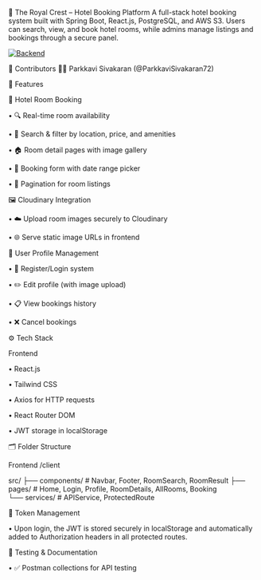 🏨 The Royal Crest – Hotel Booking Platform
A full-stack hotel booking system built with Spring Boot, React.js, PostgreSQL, and AWS S3. Users can search, view, and book hotel rooms, while admins manage listings and bookings through a secure panel.

[![Backend](https://img.shields.io/badge/GitHub-Repository-blue?logo=github)](https://github.com/ParkkaviSivakaran72/Hotel)


🤝 Contributors
👨‍💻 Parkkavi Sivakaran (@ParkkaviSivakaran72)


🚀 Features

🏨 Hotel Room Booking

•	🔍 Real-time room availability

•	🎯 Search & filter by location, price, and amenities

•	🏠 Room detail pages with image gallery

•	📝 Booking form with date range picker

•	📄 Pagination for room listings



🖼️ Cloudinary Integration

•	☁️ Upload room images securely to Cloudinary

•	🌐 Serve static image URLs in frontend


👤 User Profile Management

•	🔐 Register/Login system

•	✏️ Edit profile (with image upload)

•	📋 View bookings history

•	❌ Cancel bookings

⚙️ Tech Stack

Frontend

•	React.js

•	Tailwind CSS

•	Axios for HTTP requests

•	React Router DOM

•	JWT storage in localStorage

🗂️ Folder Structure

Frontend /client

src/
├── components/     # Navbar, Footer, RoomSearch, RoomResult
├── pages/         # Home, Login, Profile, RoomDetails, AllRooms, Booking  
└── services/      # APIService, ProtectedRoute

🔐 Token Management

•	Upon login, the JWT is stored securely in localStorage and automatically added to Authorization headers in all protected routes.

🧪 Testing & Documentation

•	✅ Postman collections for API testing
